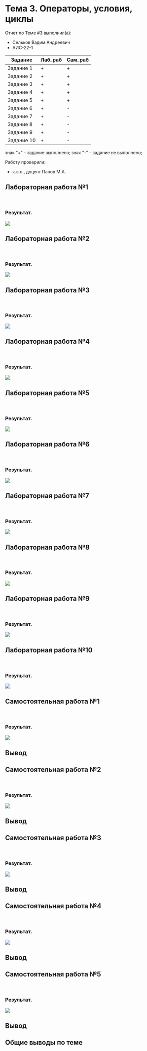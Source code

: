 # Тема 3. Операторы, условия, циклы
Отчет по Теме #3 выполнил(а):
- Сельков Вадим Андреевич
- АИС-22-1

| Задание | Лаб_раб | Сам_раб |
| ------ | ------ | ------ |
| Задание 1 | + | + |
| Задание 2 | + | + |
| Задание 3 | + | + |
| Задание 4 | + | + |
| Задание 5 | + | + |
| Задание 6 | + | - |
| Задание 7 | + | - |
| Задание 8 | + | - |
| Задание 9 | + | - |
| Задание 10 | + | - |

знак "+" - задание выполнено; знак "-" - задание не выполнено;

Работу проверили:
- к.э.н., доцент Панов М.А.

## Лабораторная работа №1
### 

```python



```
### Результат.
![](pic/3.1.png)



## Лабораторная работа №2
### 

```python



```
### Результат.
![](pic/3.2.png)



## Лабораторная работа №3
### 

```python



```
### Результат.
![](pic/3.3.png)



## Лабораторная работа №4
### 

```python



```
### Результат.
![](pic/3.4.png)



## Лабораторная работа №5
### 

```python



```
### Результат.
![](pic/3.5.png)



## Лабораторная работа №6
### 

```python



```
### Результат.
![](pic/3.6.png)



## Лабораторная работа №7
### 

```python



```
### Результат.
![](pic/3.7.png)



## Лабораторная работа №8
### 

```python



```
### Результат.
![](pic/3.8.png)


## Лабораторная работа №9
### 

```python



```
### Результат.
![](pic/3.9.png)


## Лабораторная работа №10
### 

```python



```
### Результат.
![](pic/3.10.png)




## Самостоятельная работа №1
### 

```python



```

### Результат.

![](pic/3.11.png)

## Вывод


## Самостоятельная работа №2
### 

```python



```

### Результат.

![](pic/3.12.png)

## Вывод


## Самостоятельная работа №3
### 

```python



```

### Результат.

![](pic/3.13.png)

## Вывод


## Самостоятельная работа №4
### 

```python



```

### Результат.

![](pic/3.14.png)

## Вывод


## Самостоятельная работа №5
### 

```python



```

### Результат.

![](pic/3.15.png)

## Вывод


## Общие выводы по теме



